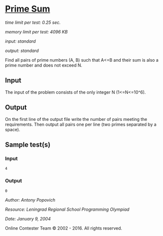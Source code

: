 # [Prime Sum](http://acm.sgu.ru/problem.php?contest=0&problem=231)

_time limit per test: 0.25 sec._

_memory limit per test: 4096 KB_

_input: standard_

_output: standard_


Find all pairs of prime numbers (A, B) such that A<=B and their sum is also a prime number and does not exceed N.

## Input
The input of the problem consists of the only integer N (1<=N<=10^6).

## Output
On the first line of the output file write the number of pairs meeting the requirements. Then output all pairs one per line (two primes separated by a space).

## Sample test(s)

### Input
```
4
```

### Output
```
0
```

_Author: Antony Popovich_

_Resource: Leningrad Regional School Programming Olympiad_

_Date: January 9, 2004_


Online Contester Team © 2002 - 2016. All rights reserved.
